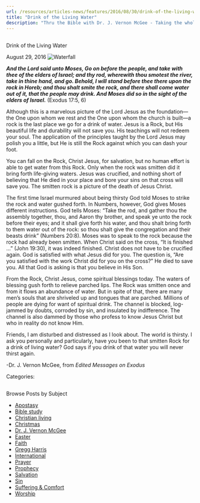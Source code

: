 ```yaml
---
url: /resources/articles-news/features/2016/08/30/drink-of-the-living-water
title: "Drink of the Living Water"
description: "Thru the Bible with Dr. J. Vernon McGee - Taking the whole Word to the whole world"
---
```







## 
 Drink of the Living Water


August 29, 2016
![Waterfall](https://ttb.org/images/default-source/Features-and-News/waterfall.jpg?sfvrsn=fcd11c16_0 "Waterfall")




***And the Lord said unto Moses, Go on before the people, and take with thee of the elders of Israel; and thy rod, wherewith thou smotest the river, take in thine hand, and go. Behold, I will stand before thee there upon the rock in Horeb; and thou shalt smite the rock, and there shall come water out of it, that the people may drink. And Moses did so in the sight of the elders of Israel.*** (Exodus 17:5, 6)


Although this is a marvelous picture of the Lord Jesus as the foundation—the One upon whom we rest and the One upon whom the church is built—a rock is the last place we go for a drink of water. Jesus is a Rock, but His beautiful life and durability will not save you. His teachings will not redeem your soul. The application of the principles taught by the Lord Jesus may polish you a little, but He is still the Rock against which you can dash your foot.


You can fall on the Rock, Christ Jesus, for salvation, but no human effort is able to get water from this Rock. Only when the rock was smitten did it bring forth life-giving waters. Jesus was crucified, and nothing short of believing that He died in your place and bore your sins on that cross will save you. The smitten rock is a picture of the death of Jesus Christ.


The first time Israel murmured about being thirsty God told Moses to strike the rock and water gushed forth. In Numbers, however, God gives Moses different instructions. God tells Moses: “Take the rod, and gather thou the assembly together, thou, and Aaron thy brother, and speak ye unto the rock before their eyes; and it shall give forth his water, and thou shalt bring forth to them water out of the rock: so thou shalt give the congregation and their beasts drink” (Numbers 20:8). Moses was to speak to the rock because the rock had already been smitten. When Christ said on the cross, “It is finished …” (John 19:30), it was indeed finished. Christ does not have to be crucified again. God is satisfied with what Jesus did for you. The question is, “Are you satisfied with the work Christ did for you on the cross?” He died to save you. All that God is asking is that you believe in His Son.


From the Rock, Christ Jesus, come spiritual blessings today. The waters of blessing gush forth to relieve parched lips. The Rock was smitten once and from it flows an abundance of water. But in spite of that, there are many men’s souls that are shriveled up and tongues that are parched. Millions of people are dying for want of spiritual drink. The channel is blocked, log-jammed by doubts, corroded by sin, and insulated by indifference. The channel is also dammed by those who profess to know Jesus Christ but who in reality do not know Him.


Friends, I am disturbed and distressed as I look about. The world is thirsty. I ask you personally and particularly, have you been to that smitten Rock for a drink of living water? God says if you drink of that water you will never thirst again.


-Dr. J. Vernon McGee, from *Edited Messages on Exodus*

Categories: 









## 
 Browse Posts by Subject


* [Apostasy](/resources/articles-news/-in-tags/tags/Apostasy)
* [Bible study](/resources/articles-news/-in-tags/tags/Bible-study)
* [Christian living](/resources/articles-news/-in-tags/tags/Christian-living)
* [Christmas](/resources/articles-news/-in-tags/tags/Christmas)
* [Dr. J. Vernon McGee](/resources/articles-news/-in-tags/tags/Dr-J-Vernon-McGee)
* [Easter](/resources/articles-news/-in-tags/tags/easter)
* [Faith](/resources/articles-news/-in-tags/tags/Faith)
* [Gregg Harris](/resources/articles-news/-in-tags/tags/Gregg-Harris)
* [International](/resources/articles-news/-in-tags/tags/International)
* [Prayer](/resources/articles-news/-in-tags/tags/prayer)
* [Prophecy](/resources/articles-news/-in-tags/tags/Prophecy)
* [Salvation](/resources/articles-news/-in-tags/tags/Salvation)
* [Sin](/resources/articles-news/-in-tags/tags/sin)
* [Suffering & Comfort](/resources/articles-news/-in-tags/tags/Suffering-Comfort)
* [Worship](/resources/articles-news/-in-tags/tags/worship)






